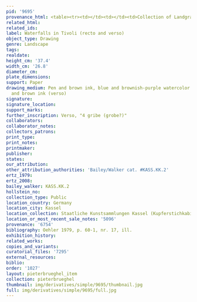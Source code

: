 ```yaml
---
pid: '9695'
provenance_html: <table><tr><td></td><td></td><td>Collection of Landgrave (as "Vanvitelli?")</td></tr></table>
related_html: 
related_ids: 
label: Waterfalls in Tivoli (recto and verso)
object_type: Drawing
genre: Landscape
tags: 
realdate: 
height_cm: '37.4'
width_cm: '26.8'
diameter_cm: 
plate_dimensions: 
support: Paper
drawing_medium: Pen and brown ink, blue and brownish-purple watercolor (recto); pen
  and brown ink (verso)
signature: 
signature_location: 
support_marks: 
further_inscription: Verso, "4 gribe (grobe?)"
collaborators: 
collaborator_notes: 
collectors_patrons: 
print_type: 
print_notes: 
printmaker: 
publisher: 
states: 
our_attribution: 
other_attribution_authorities: 'Bailey/Walker cat. #KASS.KK.2'
ertz_1979: 
ertz_2008: 
bailey_walker: KASS.KK.2
hollstein_no: 
collection_type: Public
location_country: Germany
location_city: Kassel
location_collection: Staatliche Kunstsammlungen Kassel (Kupferstichkabinett)
location_or_most_recent_sale_notes: '5096'
provenance: '6754'
bibliography: Oehler 1979, p. 60-1, nr. 17, ill.
exhibition_history: 
related_works: 
copies_and_variants: 
curatorial_files: '7295'
external_resources: 
biblio: 
order: '1027'
layout: pieterbrueghel_item
collection: pieterbrueghel
thumbnail: img/derivatives/simple/9695/thumbnail.jpg
full: img/derivatives/simple/9695/full.jpg
---
```


